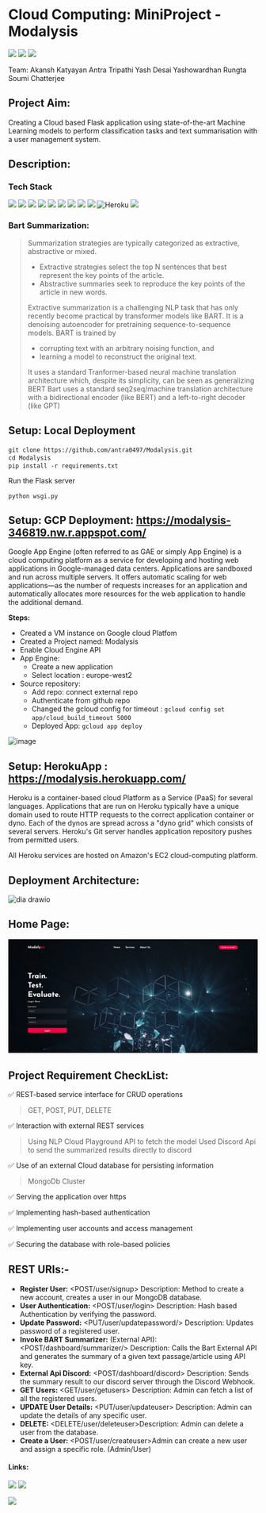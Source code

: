 # Cloud Computing: MiniProject - Modalysis

![](https://img.shields.io/apm/l/vim-mode?color=blue&style=plastic)
![](https://img.shields.io/github/commit-activity/m/antra0497/Modalysis?color=green&style=plastic)
![](https://img.shields.io/github/languages/count/antra0497/Modalysis?color=orange&style=plastic)
![]()
![]()



Team: 
Akansh Katyayan
Antra Tripathi
Yash Desai
Yashowardhan Rungta
Soumi Chatterjee


## Project Aim:
Creating a Cloud based Flask application using state-of-the-art Machine Learning models to perform classification tasks and text summarisation with a user management system.

## Description:

### Tech Stack

![](https://img.shields.io/badge/Python-14354C?style=for-the-badge&logo=python&logoColor=white)
![](https://img.shields.io/badge/Flask-000000?style=for-the-badge&logo=flask&logoColor=white)
![](https://img.shields.io/badge/MongoDB-4EA94B?style=for-the-badge&logo=mongodb&logoColor=white)
![](https://img.shields.io/badge/HTML5-E34F26?style=for-the-badge&logo=html5&logoColor=white)
![](https://img.shields.io/badge/CSS3-1572B6?style=for-the-badge&logo=css3&logoColor=white)
![](https://img.shields.io/badge/JavaScript-F7DF1E?style=for-the-badge&logo=javascript&logoColor=black)
![](https://img.shields.io/badge/GitHub-100000?style=for-the-badge&logo=github&logoColor=white)
![](https://img.shields.io/badge/Discord-7289DA?style=for-the-badge&logo=discord&logoColor=white)
![](https://img.shields.io/badge/Google_Cloud-4285F4?style=for-the-badge&logo=google-cloud&logoColor=white)
![Heroku](https://img.shields.io/badge/heroku-%23430098.svg?style=for-the-badge&logo=heroku&logoColor=white)
![](https://img.shields.io/badge/Visual_Studio_Code-0078D4?style=for-the-badge&logo=visual%20studio%20code&logoColor=white)


### Bart Summarization:
> Summarization strategies are typically categorized as extractive, abstractive or mixed. 
>  - Extractive strategies select the top N sentences that best represent the key points of the article. 
>  - Abstractive summaries seek to reproduce the key points of the article in new words.
>  
> Extractive summarization is a challenging NLP task that has only recently become practical by transformer models like BART. It is a denoising autoencoder for pretraining sequence-to-sequence models. BART is trained by 
>  -  corrupting text with an arbitrary noising function, and 
>  -  learning a model to reconstruct the original text. 
>  
>  It uses a standard Tranformer-based neural machine translation architecture which, despite its simplicity, can be seen as generalizing BERT Bart uses a standard seq2seq/machine translation architecture with a bidirectional encoder (like BERT) and a left-to-right decoder (like GPT)

## Setup: Local Deployment
```
git clone https://github.com/antra0497/Modalysis.git
cd Modalysis
pip install -r requirements.txt
```
Run the Flask server
```
python wsgi.py
```
## Setup: GCP Deployment: https://modalysis-346819.nw.r.appspot.com/

Google App Engine (often referred to as GAE or simply App Engine) is a cloud computing platform as a service for developing and hosting web applications in Google-managed data centers. Applications are sandboxed and run across multiple servers. It offers automatic scaling for web applications—as the number of requests increases for an application and automatically allocates more resources for the web application to handle the additional demand.


**Steps:**
 - Created a VM instance on Google cloud Platfom
 - Created a Project named: Modalysis
 - Enable Cloud Engine API
 - App Engine:
    -  Create a new application
    -  Select location : europe-west2
 -  Source repository:
    -  Add repo: connect external repo
    -  Authenticate from github repo
    -  Changed the gcloud config for timeout :  ```gcloud config set app/cloud_build_timeout 5000```
    -  Deployed App: ```gcloud app deploy```

![image](https://user-images.githubusercontent.com/25953832/162655775-a92576cc-dbf0-4ba5-a82b-1fb6c45dd5a1.png)

## Setup: HerokuApp : https://modalysis.herokuapp.com/

Heroku is a container-based cloud Platform as a Service (PaaS) for several languages. Applications that are run on Heroku typically have a unique domain used to route HTTP requests to the correct application container or dyno. Each of the dynos are spread across a "dyno grid" which consists of several servers. Heroku's Git server handles application repository pushes from permitted users.

All Heroku services are hosted on Amazon's EC2 cloud-computing platform.

## Deployment Architecture:

![dia drawio](https://user-images.githubusercontent.com/25953832/162659447-d3edffc5-5c6b-4f94-8a54-3c4dd01c3b4a.png)


## Home Page: 


<img src="/static/img/HomePage_Screenshot.png" width="1000" />

## Project Requirement CheckList:

:white_check_mark: REST-based service interface for CRUD operations 
> GET, POST, PUT, DELETE 

:white_check_mark: Interaction with external REST services
> Using NLP Cloud Playground API to fetch the model
> Used Discord Api to send the summarized results directly to discord
 
:white_check_mark: Use of an external Cloud database for persisting information
> MongoDb Cluster

:white_check_mark: Serving the application over https

:white_check_mark: Implementing hash-based authentication

:white_check_mark: Implementing user accounts and access management

:white_check_mark: Securing the database with role-based policies

## REST URIs:-
- **Register User:** <POST/user/signup> Description: Method to create a new account, creates a user in our MongoDB database.
- **User Authentication:** <POST/user/login> Description: Hash based Authentication by verifying the password.
- **Update Password:** <PUT/user/updatepassword/> Description: Updates password of a registered user.
- **Invoke BART Summarizer:** (External API): <POST/dashboard/summarizer/> Description: Calls the Bart External API and generates the summary of a given text passage/article using API key.
- **External Api Discord:** <POST/dashboard/discord> Description: Sends the summary result to our discord server through the Discord Webhook.
- **GET Users:** <GET/user/getusers> Description: Admin can fetch a list of all the registered users.
- **UPDATE User Details:** <PUT/user/updateuser> Description: Admin can update the details of any specific user.
- **DELETE:** <DELETE/user/deleteuser>Description: Admin can delete a user from the database.
- **Create a User:** <POST/user/createuser>Admin can create a new user and assign a specific role. (Admin/User)


#### Links:

[![](https://img.shields.io/badge/YouTube-FF0000?style=for-the-badge&logo=youtube&logoColor=white)](https://youtu.be/ZMBqZXtKN08) 
![](https://img.shields.io/youtube/views/ZMBqZXtKN08?style=social)

[![](https://img.shields.io/badge/Microsoft_PowerPoint-B7472A?style=for-the-badge&logo=microsoft-powerpoint&logoColor=white)](https://docs.google.com/presentation/d/11n7AiZrcvdAyAV2WlSohrqdJGLh-v_od/edit?usp=sharing&ouid=109340109577034590549&rtpof=true&sd=true)
